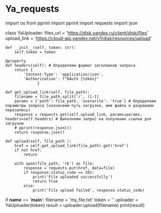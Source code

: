 # Ya_requests
import os
from pprint import pprint
import requests
import json

class YaUploader:
    files_url = 'https://disk.yandex.ru/client/disk/files'
    upload_link = 'https://cloud-api.yandex.net/v1/disk/resources/upload'

    def __init__(self, token: str):
        self.token = token

    @property
    def headers(self): # Определяем формат заголовков запроса
        return {
            'Content-Type': 'application/json',
            'Authorization': f"OAuth {token}"
                  }

    def get_upload_link(self, file_path):
        filename = file_path.split('/', )[-1]
        params = {'path': file_path, 'overwrite': 'true'} # Определяем параметры запроса (назначаем путь загрузки, имя файла и разрешаем перезапись)
        response = requests.get(self.upload_link, params=params, headers=self.headers) # Выполняем запрос на получение ссылки для загрузки
        # pprint(response.json())
        return response.json()

    def upload(self, file_path ):
        href = self.get_upload_link(file_path).get('href')
        if not href:
            return

        with open(file_path, 'rb') as file:
            response = requests.put(href, data=file)
            if response.status_code == 201:
                print('File uploaded successfully')
                return True
            else:
                print('File upload failed', response.status_code)

if __name__ == '__main__':
    filename = 'my_file.txt'
    token = ''
    uploader = YaUploader(token)
    result = uploader.upload(filename)
    print(result)

